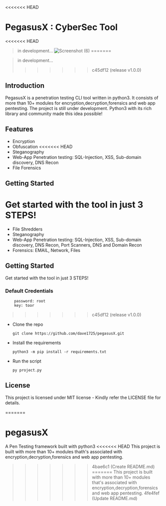 <<<<<<< HEAD
# PegasusX : CyberSec Tool
<<<<<<< HEAD
> in development...
![Screenshot (6)](https://github.com/dave1725/pegasusX/assets/72213961/d9f716ad-9fef-470a-b69f-79c2de0dd330)
=======

> in development...
>>>>>>> c45df12 (release v1.0.0)

## Introduction
PegasusX is a penetration testing CLI tool written in python3. It consists of more than 10+ modules for encryption,decryption,forensics and web app pentesting. The project is still under development.
Python3 with its rich library and community made this idea possible!

## Features
- Encryption
- Obfuscation
<<<<<<< HEAD
- Steganography
- Web-App Penetration testing: SQL-Injection, XSS, Sub-domain discovery, DNS Recon
- File Forensics

## Getting Started
Get started with the tool in just 3 STEPS!
=======
- File Shredders
- Steganography
- Web-App Penetration testing: SQL-Injection, XSS, Sub-domain discovery, DNS Recon, Port Scanners, DNS and Domain Recon
- Forensics: EMAIL, Network, Files

## Getting Started
Get started with the tool in just 3 STEPS!
### Default Credentials

        password: root
        key: toor

>>>>>>> c45df12 (release v1.0.0)
- Clone the repo

      git clone https://github.com/dave1725/pegasusX.git

- Install the requirements

      python3 -m pip install -r requirements.txt

- Run the script

      py project.py
      

## License
This project is licensed under MIT license - Kindly refer the LICENSE file for details.

=======
# pegasusX
A Pen Testing framework built with python3
<<<<<<< HEAD
This project is built with more than 10+ modules thath's associated with encryption,decryption,forensics and web app pentesting.
>>>>>>> 4bae6c1 (Create README.md)
=======
This project is built with more than 10+ modules that's associated with encryption,decryption,forensics and web app pentesting.
>>>>>>> 4fe4fef (Update README.md)
